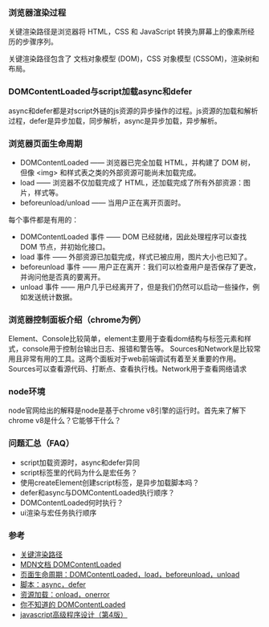 ### 浏览器渲染过程
关键渲染路径是浏览器将 HTML，CSS 和 JavaScript 转换为屏幕上的像素所经历的步骤序列。  

关键渲染路径包含了 文档对象模型 (DOM)，CSS 对象模型 (CSSOM)，渲染树和布局。

### DOMContentLoaded与script加载async和defer

async和defer都是对script外链的js资源的异步操作的过程。js资源的加载和解析过程，defer是异步加载，同步解析，async是异步加载，异步解析。

### 浏览器页面生命周期
- DOMContentLoaded —— 浏览器已完全加载 HTML，并构建了 DOM 树，但像 \<img\> 和样式表之类的外部资源可能尚未加载完成。
- load —— 浏览器不仅加载完成了 HTML，还加载完成了所有外部资源：图片，样式等。
- beforeunload/unload —— 当用户正在离开页面时。

每个事件都是有用的：
- DOMContentLoaded 事件 —— DOM 已经就绪，因此处理程序可以查找 DOM 节点，并初始化接口。
- load 事件 —— 外部资源已加载完成，样式已被应用，图片大小也已知了。
- beforeunload 事件 —— 用户正在离开：我们可以检查用户是否保存了更改，并询问他是否真的要离开。
- unload 事件 —— 用户几乎已经离开了，但是我们仍然可以启动一些操作，例如发送统计数据。

### 浏览器控制面板介绍（chrome为例）
Element、Console比较简单，element主要用于查看dom结构与标签元素和样式，console用于控制台输出日志、报错和警告等。
Sources和Network是比较常用且非常有用的工具。这两个面板对于web前端调试有着至关重要的作用。Sources可以查看源代码、打断点、查看执行栈。Network用于查看网络请求

### node环境
node官网给出的解释是node是基于chrome v8引擎的运行时。首先来了解下chrome v8是什么？它能够干什么？

### 问题汇总（FAQ）
- script加载资源时，async和defer异同
- script标签里的代码为什么是宏任务？
- 使用createElement创建script标签，是异步加载脚本吗？
- defer和async与DOMContentLoaded执行顺序？
- DOMContentLoaded何时执行？
- ui渲染与宏任务执行顺序


### 参考  
- [关键渲染路径](https://developer.mozilla.org/zh-CN/docs/Web/Performance/Critical_rendering_path)
- [MDN文档 DOMContentLoaded](https://developer.mozilla.org/zh-CN/docs/Web/Events/DOMContentLoaded)
- [页面生命周期：DOMContentLoaded，load，beforeunload，unload](https://zh.javascript.info/onload-ondomcontentloaded)
- [脚本：async，defer](https://zh.javascript.info/script-async-defer)
- [资源加载：onload，onerror](https://zh.javascript.info/onload-onerror)
- [你不知道的 DOMContentLoaded](https://zhuanlan.zhihu.com/p/25876048)
- [javascript高级程序设计（第4版）]()

